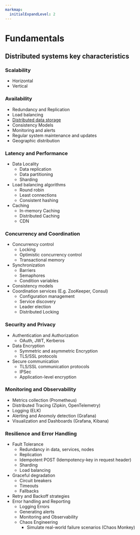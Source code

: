 ```yaml
---
markmap:
  initialExpandLevel: 2
---
```

# Fundamentals

## Distributed systems key characteristics

### **Scalability**

- Horizontal
- Vertical

### **Availability**

- Redundancy and Replication
- Load balancing
- [Distributed data storage](./distributed-data-storage.md)
- Consistency Models
- Monitoring and alerts
- Regular system
  maintenance and updates
- Geographic distribution

### **Latency and Performance**

- Data Locality
  - Data replication
  - Data partitioning
  - Sharding
- Load balancing
  algorithms
  - Round robin
  - Least connections
  - Consistent hashing
- Caching
  - In-memory Caching
  - Distributed Caching
  - CDN

### **Concurrency and Coordination**

- Concurrency control
  - Locking
  - Optimistic concurrency control
  - Transactional memory
- Synchronization
  - Barriers
  - Semaphores
  - Condition variables
- Consistency models
- Coordination services
  (E.g. ZooKeeper, Consul)
  - Configuration management
  - Service discovery
  - Leader election
  - Distributed Locking

### **Security and Privacy**

- Authentication and Authorization
  - OAuth, JWT, Kerberos
- Data Encryption
  - Symmetric and
    asymmetric Encryption
  - TLS/SSL protocols
- Secure communication
  - TLS/SSL communication
    protocols
  - IPSec
  - Application-level
    encryption

### **Monitoring and Observability**

- Metrics collection
  (Prometheus)
- Distributed Tracing
  (Zipkin, OpenTelemetry)
- Logging
  (ELK)
- Alerting and
  Anomoly detection
  (Grafana)
- Visualization and
  Dashboards
  (Grafana, Kibana)

### **Resilience and Error Handling**

- Fault Tolerance
  - Redundancy in data,
    services, nodes
  - Replication
  - Idempotent POST
    (Idempotency-key in request header)
  - Sharding
  - Load balancing
- Graceful degradation
  - Circuit breakers
  - Timeouts
  - Fallbacks
- Retry and Backoff
  strategies
- Error handling
  and Reporting
  - Logging Errors
  - Generating alerts
  - Monitoring and
    Observability
  - Chaos Engineering
    - Simulate real-world
      failure scenarios
      (Chaos Monkey)
